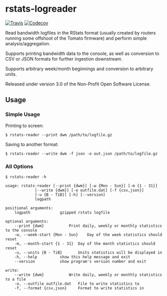 rstats-logreader
================

[![Travis](https://img.shields.io/travis/mischif/rstats-logreader.svg)](https://travis-ci.org/mischif/rstats-logreader)
[![Codecov](https://img.shields.io/codecov/c/github/mischif/rstats-logreader.svg)](https://codecov.io/gh/mischif/rstats-logreader)

Read bandwidth logfiles in the RStats format (usually created by routers running some offshoot of the Tomato firmware) and perform simple analysis/aggregation.

Supports printing bandwidth data to the console, as well as conversion to CSV or JSON formats for further ingestion downstream.

Supports arbitrary week/month beginnings and conversion to arbitrary units.

Released under version 3.0 of the Non-Profit Open Software License.

Usage
-----

### Simple Usage

Printing to screen:

	$ rstats-reader --print dwm /path/to/logfile.gz

Saving to another format:

	$ rstats-reader --write dwm -f json -o out.json /path/to/logfile.gz

### All Options

	$ rstats-reader -h

	usage: rstats-reader [--print {dwm}] [-w {Mon - Sun}] [-m {1 - 31}]
			     [--write {dwm}] [-o outfile.dat] [-f {csv,json}]
			     [-u {B - TiB}] [-h] [--version]
			     logpath

	positional arguments:
		logpath				gzipped rstats logfile

	optional arguments:
		--print {dwm}			Print daily, weekly or monthly statistics to the console
		-w, --week-start {Mon - Sun}	Day of the week statistics should reset
		-m, --month-start {1 - 31}	Day of the month statistics should reset
		-u, --units {B - TiB}		Units statistics will be displayed in
		-h, --help			show this help message and exit
		--version			show program's version number and exit

	write:
		--write {dwm}			Write daily, weekly or monthly statistics to a file
		-o, --outfile outfile.dat	File to write statistics to
		-f, --format {csv,json}		Format to write statistics in
